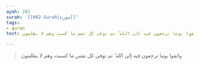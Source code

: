 ```yaml
---
ayah: 281
surah: '[[002-Surah|سورة]]'
tags:
- quran
text: واتقوا يوما ترجعون فيه إلى الله ۖ ثم توفى كل نفس ما كسبت وهم لا يظلمون

---
```

> واتقوا يوما ترجعون فيه إلى الله ۖ ثم توفى كل نفس ما كسبت وهم لا يظلمون

